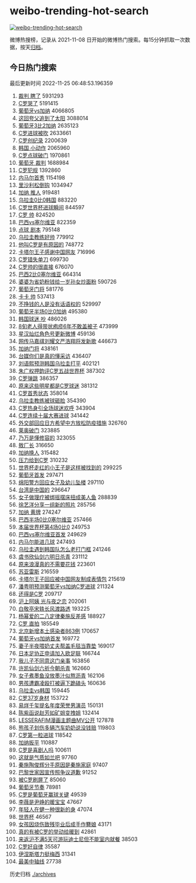 # weibo-trending-hot-search

[![weibo-trending-hot-search](https://github.com/ameizi/weibo-trending-hot-search/actions/workflows/ci.yml/badge.svg)](https://github.com/ameizi/weibo-trending-hot-search/actions/workflows/ci.yml)

微博热搜榜，记录从 2021-11-08 日开始的微博热门搜索。每15分钟抓取一次数据，按天[归档](./archives)。

## 今日热门搜索

<!-- BEGIN --> 
最后更新时间 2022-11-25 06:48:53.196359 
1. [裁判 瞎了](https://s.weibo.com/weibo?q=%E8%A3%81%E5%88%A4%20%E7%9E%8E%E4%BA%86&t=31&band_rank=17&Refer=top) 5931293
1. [C罗哭了](https://s.weibo.com/weibo?q=%23C%E7%BD%97%E5%93%AD%E4%BA%86%23&t=31&band_rank=1&Refer=top) 5191415
1. [葡萄牙vs加纳](https://s.weibo.com/weibo?q=%23%E8%91%A1%E8%90%84%E7%89%99vs%E5%8A%A0%E7%BA%B3%23&t=31&band_rank=1&Refer=top) 4066805
1. [这回夸父追到了太阳](https://s.weibo.com/weibo?q=%23%E8%BF%99%E5%9B%9E%E5%A4%B8%E7%88%B6%E8%BF%BD%E5%88%B0%E4%BA%86%E5%A4%AA%E9%98%B3%23&t=31&band_rank=3&Refer=top) 3088014
1. [葡萄牙3比2加纳](https://s.weibo.com/weibo?q=%23%E8%91%A1%E8%90%84%E7%89%993%E6%AF%942%E5%8A%A0%E7%BA%B3%23&t=31&band_rank=5&Refer=top) 2635123
1. [C罗进球被吹](https://s.weibo.com/weibo?q=%23C%E7%BD%97%E8%BF%9B%E7%90%83%E8%A2%AB%E5%90%B9%23&t=31&band_rank=12&Refer=top) 2633661
1. [C罗创纪录](https://s.weibo.com/weibo?q=%23C%E7%BD%97%E5%88%9B%E7%BA%AA%E5%BD%95%23&t=31&band_rank=23&Refer=top) 2200639
1. [韩国 小动作](https://s.weibo.com/weibo?q=%E9%9F%A9%E5%9B%BD%20%E5%B0%8F%E5%8A%A8%E4%BD%9C&t=31&band_rank=2&Refer=top) 2065960
1. [C罗点球破门](https://s.weibo.com/weibo?q=%23C%E7%BD%97%E7%82%B9%E7%90%83%E7%A0%B4%E9%97%A8%23&t=31&band_rank=5&Refer=top) 1970861
1. [葡萄牙 裁判](https://s.weibo.com/weibo?q=%E8%91%A1%E8%90%84%E7%89%99%20%E8%A3%81%E5%88%A4&t=31&band_rank=9&Refer=top) 1688984
1. [C罗犯规](https://s.weibo.com/weibo?q=C%E7%BD%97%E7%8A%AF%E8%A7%84&t=31&band_rank=48&Refer=top) 1392860
1. [内马尔首秀](https://s.weibo.com/weibo?q=%23%E5%86%85%E9%A9%AC%E5%B0%94%E9%A6%96%E7%A7%80%23&t=31&band_rank=20&Refer=top) 1154198
1. [里沙利松倒钩](https://s.weibo.com/weibo?q=%23%E9%87%8C%E6%B2%99%E5%88%A9%E6%9D%BE%E5%80%92%E9%92%A9%23&t=31&band_rank=1&Refer=top) 1034947
1. [加纳 推人](https://s.weibo.com/weibo?q=%E5%8A%A0%E7%BA%B3%20%E6%8E%A8%E4%BA%BA&t=31&band_rank=9&Refer=top) 919481
1. [乌拉圭0比0韩国](https://s.weibo.com/weibo?q=%23%E4%B9%8C%E6%8B%89%E5%9C%AD0%E6%AF%940%E9%9F%A9%E5%9B%BD%23&t=31&band_rank=4&Refer=top) 883220
1. [C罗世界杯进球瞬间](https://s.weibo.com/weibo?q=%23C%E7%BD%97%E4%B8%96%E7%95%8C%E6%9D%AF%E8%BF%9B%E7%90%83%E7%9E%AC%E9%97%B4%23&t=31&band_rank=40&Refer=top) 844597
1. [C罗 帅](https://s.weibo.com/weibo?q=C%E7%BD%97%20%E5%B8%85&t=31&band_rank=34&Refer=top) 824520
1. [巴西vs塞尔维亚](https://s.weibo.com/weibo?q=%23%E5%B7%B4%E8%A5%BFvs%E5%A1%9E%E5%B0%94%E7%BB%B4%E4%BA%9A%23&t=31&band_rank=7&Refer=top) 822359
1. [点球 剧本](https://s.weibo.com/weibo?q=%E7%82%B9%E7%90%83%20%E5%89%A7%E6%9C%AC&t=31&band_rank=21&Refer=top) 795148
1. [乌拉圭教练好帅](https://s.weibo.com/weibo?q=%23%E4%B9%8C%E6%8B%89%E5%9C%AD%E6%95%99%E7%BB%83%E5%A5%BD%E5%B8%85%23&t=31&band_rank=5&Refer=top) 779912
1. [他叫C罗是有原因的](https://s.weibo.com/weibo?q=%23%E4%BB%96%E5%8F%ABC%E7%BD%97%E6%98%AF%E6%9C%89%E5%8E%9F%E5%9B%A0%E7%9A%84%23&t=31&band_rank=16&Refer=top) 748772
1. [卡塔尔王子感谢中国网友](https://s.weibo.com/weibo?q=%23%E5%8D%A1%E5%A1%94%E5%B0%94%E7%8E%8B%E5%AD%90%E6%84%9F%E8%B0%A2%E4%B8%AD%E5%9B%BD%E7%BD%91%E5%8F%8B%23&t=31&band_rank=6&Refer=top) 716996
1. [C罗错失单刀](https://s.weibo.com/weibo?q=%23C%E7%BD%97%E9%94%99%E5%A4%B1%E5%8D%95%E5%88%80%23&t=31&band_rank=14&Refer=top) 699730
1. [C罗帅的很直接](https://s.weibo.com/weibo?q=%23C%E7%BD%97%E5%B8%85%E7%9A%84%E5%BE%88%E7%9B%B4%E6%8E%A5%23&t=31&band_rank=47&Refer=top) 676070
1. [巴西2比0塞尔维亚](https://s.weibo.com/weibo?q=%23%E5%B7%B4%E8%A5%BF2%E6%AF%940%E5%A1%9E%E5%B0%94%E7%BB%B4%E4%BA%9A%23&t=31&band_rank=10&Refer=top) 664314
1. [婆婆为省奶粉钱给一岁孙女炒面粉](https://s.weibo.com/weibo?q=%23%E5%A9%86%E5%A9%86%E4%B8%BA%E7%9C%81%E5%A5%B6%E7%B2%89%E9%92%B1%E7%BB%99%E4%B8%80%E5%B2%81%E5%AD%99%E5%A5%B3%E7%82%92%E9%9D%A2%E7%B2%89%23&t=31&band_rank=8&Refer=top) 590726
1. [葡萄牙门将](https://s.weibo.com/weibo?q=%E8%91%A1%E8%90%84%E7%89%99%E9%97%A8%E5%B0%86&t=31&band_rank=15&Refer=top) 581776
1. [卡卡 帅](https://s.weibo.com/weibo?q=%E5%8D%A1%E5%8D%A1%20%E5%B8%85&t=31&band_rank=47&Refer=top) 537413
1. [不挣钱的人是没有话语权的](https://s.weibo.com/weibo?q=%23%E4%B8%8D%E6%8C%A3%E9%92%B1%E7%9A%84%E4%BA%BA%E6%98%AF%E6%B2%A1%E6%9C%89%E8%AF%9D%E8%AF%AD%E6%9D%83%E7%9A%84%23&t=31&band_rank=27&Refer=top) 529997
1. [葡萄牙半场0比0加纳](https://s.weibo.com/weibo?q=%23%E8%91%A1%E8%90%84%E7%89%99%E5%8D%8A%E5%9C%BA0%E6%AF%940%E5%8A%A0%E7%BA%B3%23&t=31&band_rank=20&Refer=top) 495380
1. [韩国球迷 吵](https://s.weibo.com/weibo?q=%E9%9F%A9%E5%9B%BD%E7%90%83%E8%BF%B7%20%E5%90%B5&t=31&band_rank=9&Refer=top) 486026
1. [8旬老人得带状疱疹6年不敢盖被子](https://s.weibo.com/weibo?q=%238%E6%97%AC%E8%80%81%E4%BA%BA%E5%BE%97%E5%B8%A6%E7%8A%B6%E7%96%B1%E7%96%B96%E5%B9%B4%E4%B8%8D%E6%95%A2%E7%9B%96%E8%A2%AB%E5%AD%90%23&t=31&band_rank=10&Refer=top) 473999
1. [星汉灿烂角色号更新微博](https://s.weibo.com/weibo?q=%23%E6%98%9F%E6%B1%89%E7%81%BF%E7%83%82%E8%A7%92%E8%89%B2%E5%8F%B7%E6%9B%B4%E6%96%B0%E5%BE%AE%E5%8D%9A%23&t=31&band_rank=11&Refer=top) 459136
1. [网传马嘉祺刘耀文严浩翔将发新歌](https://s.weibo.com/weibo?q=%23%E7%BD%91%E4%BC%A0%E9%A9%AC%E5%98%89%E7%A5%BA%E5%88%98%E8%80%80%E6%96%87%E4%B8%A5%E6%B5%A9%E7%BF%94%E5%B0%86%E5%8F%91%E6%96%B0%E6%AD%8C%23&t=31&band_rank=13&Refer=top) 446673
1. [加纳门将](https://s.weibo.com/weibo?q=%E5%8A%A0%E7%BA%B3%E9%97%A8%E5%B0%86&t=31&band_rank=40&Refer=top) 438161
1. [台媒你们是真的懂采访](https://s.weibo.com/weibo?q=%23%E5%8F%B0%E5%AA%92%E4%BD%A0%E4%BB%AC%E6%98%AF%E7%9C%9F%E7%9A%84%E6%87%82%E9%87%87%E8%AE%BF%23&t=31&band_rank=12&Refer=top) 436407
1. [刘语熙预测韩国乌拉圭打平](https://s.weibo.com/weibo?q=%23%E5%88%98%E8%AF%AD%E7%86%99%E9%A2%84%E6%B5%8B%E9%9F%A9%E5%9B%BD%E4%B9%8C%E6%8B%89%E5%9C%AD%E6%89%93%E5%B9%B3%23&t=31&band_rank=14&Refer=top) 402121
1. [朱广权押韵评C罗五战世界杯](https://s.weibo.com/weibo?q=%23%E6%9C%B1%E5%B9%BF%E6%9D%83%E6%8A%BC%E9%9F%B5%E8%AF%84C%E7%BD%97%E4%BA%94%E6%88%98%E4%B8%96%E7%95%8C%E6%9D%AF%23&t=31&band_rank=31&Refer=top) 387302
1. [C罗弹跳](https://s.weibo.com/weibo?q=%23C%E7%BD%97%E5%BC%B9%E8%B7%B3%23&t=31&band_rank=13&Refer=top) 386357
1. [原来这些明星都是C罗球迷](https://s.weibo.com/weibo?q=%23%E5%8E%9F%E6%9D%A5%E8%BF%99%E4%BA%9B%E6%98%8E%E6%98%9F%E9%83%BD%E6%98%AFC%E7%BD%97%E7%90%83%E8%BF%B7%23&t=31&band_rank=35&Refer=top) 381312
1. [C罗首秀状态](https://s.weibo.com/weibo?q=%23C%E7%BD%97%E9%A6%96%E7%A7%80%E7%8A%B6%E6%80%81%23&t=31&band_rank=48&Refer=top) 358014
1. [乌拉圭教练被球砸脸](https://s.weibo.com/weibo?q=%23%E4%B9%8C%E6%8B%89%E5%9C%AD%E6%95%99%E7%BB%83%E8%A2%AB%E7%90%83%E7%A0%B8%E8%84%B8%23&t=31&band_rank=15&Refer=top) 354390
1. [C罗热身引全场球迷欢呼](https://s.weibo.com/weibo?q=%23C%E7%BD%97%E7%83%AD%E8%BA%AB%E5%BC%95%E5%85%A8%E5%9C%BA%E7%90%83%E8%BF%B7%E6%AC%A2%E5%91%BC%23&t=31&band_rank=49&Refer=top) 343904
1. [C罗连续十届大赛进球](https://s.weibo.com/weibo?q=%23C%E7%BD%97%E8%BF%9E%E7%BB%AD%E5%8D%81%E5%B1%8A%E5%A4%A7%E8%B5%9B%E8%BF%9B%E7%90%83%23&t=31&band_rank=32&Refer=top) 341442
1. [外交部回应日方希望中方放松防疫措施](https://s.weibo.com/weibo?q=%23%E5%A4%96%E4%BA%A4%E9%83%A8%E5%9B%9E%E5%BA%94%E6%97%A5%E6%96%B9%E5%B8%8C%E6%9C%9B%E4%B8%AD%E6%96%B9%E6%94%BE%E6%9D%BE%E9%98%B2%E7%96%AB%E6%8E%AA%E6%96%BD%23&t=31&band_rank=16&Refer=top) 326760
1. [莱奥破门](https://s.weibo.com/weibo?q=%23%E8%8E%B1%E5%A5%A5%E7%A0%B4%E9%97%A8%23&t=31&band_rank=19&Refer=top) 323885
1. [乃万是懂修容的](https://s.weibo.com/weibo?q=%23%E4%B9%83%E4%B8%87%E6%98%AF%E6%87%82%E4%BF%AE%E5%AE%B9%E7%9A%84%23&t=31&band_rank=17&Refer=top) 323055
1. [敖厂长](https://s.weibo.com/weibo?q=%E6%95%96%E5%8E%82%E9%95%BF&t=31&band_rank=18&Refer=top) 316650
1. [加纳换人](https://s.weibo.com/weibo?q=%23%E5%8A%A0%E7%BA%B3%E6%8D%A2%E4%BA%BA%23&t=31&band_rank=20&Refer=top) 315482
1. [压力给到C罗](https://s.weibo.com/weibo?q=%23%E5%8E%8B%E5%8A%9B%E7%BB%99%E5%88%B0C%E7%BD%97%23&t=31&band_rank=19&Refer=top) 310232
1. [世界杯走红的小王子是这样被找到的](https://s.weibo.com/weibo?q=%23%E4%B8%96%E7%95%8C%E6%9D%AF%E8%B5%B0%E7%BA%A2%E7%9A%84%E5%B0%8F%E7%8E%8B%E5%AD%90%E6%98%AF%E8%BF%99%E6%A0%B7%E8%A2%AB%E6%89%BE%E5%88%B0%E7%9A%84%23&t=31&band_rank=21&Refer=top) 299225
1. [葡萄牙首发](https://s.weibo.com/weibo?q=%E8%91%A1%E8%90%84%E7%89%99%E9%A6%96%E5%8F%91&t=31&band_rank=22&Refer=top) 297471
1. [绵阳警方回应女子及幼儿坠楼](https://s.weibo.com/weibo?q=%23%E7%BB%B5%E9%98%B3%E8%AD%A6%E6%96%B9%E5%9B%9E%E5%BA%94%E5%A5%B3%E5%AD%90%E5%8F%8A%E5%B9%BC%E5%84%BF%E5%9D%A0%E6%A5%BC%23&t=31&band_rank=23&Refer=top) 297110
1. [台湾是中国的](https://s.weibo.com/weibo?q=%23%E5%8F%B0%E6%B9%BE%E6%98%AF%E4%B8%AD%E5%9B%BD%E7%9A%84%23&t=31&band_rank=24&Refer=top) 296647
1. [女子做理疗被绑摇摆床扭成美人鱼](https://s.weibo.com/weibo?q=%23%E5%A5%B3%E5%AD%90%E5%81%9A%E7%90%86%E7%96%97%E8%A2%AB%E7%BB%91%E6%91%87%E6%91%86%E5%BA%8A%E6%89%AD%E6%88%90%E7%BE%8E%E4%BA%BA%E9%B1%BC%23&t=31&band_rank=25&Refer=top) 288839
1. [徐艺洋分享一组新的照片](https://s.weibo.com/weibo?q=%23%E5%BE%90%E8%89%BA%E6%B4%8B%E5%88%86%E4%BA%AB%E4%B8%80%E7%BB%84%E6%96%B0%E7%9A%84%E7%85%A7%E7%89%87%23&t=31&band_rank=26&Refer=top) 285756
1. [加纳 黄牌](https://s.weibo.com/weibo?q=%E5%8A%A0%E7%BA%B3%20%E9%BB%84%E7%89%8C&t=31&band_rank=33&Refer=top) 274247
1. [巴西半场0比0塞尔维亚](https://s.weibo.com/weibo?q=%23%E5%B7%B4%E8%A5%BF%E5%8D%8A%E5%9C%BA0%E6%AF%940%E5%A1%9E%E5%B0%94%E7%BB%B4%E4%BA%9A%23&t=31&band_rank=48&Refer=top) 257466
1. [本届世界杯第4场0比0](https://s.weibo.com/weibo?q=%23%E6%9C%AC%E5%B1%8A%E4%B8%96%E7%95%8C%E6%9D%AF%E7%AC%AC4%E5%9C%BA0%E6%AF%940%23&t=31&band_rank=28&Refer=top) 249753
1. [巴西vs塞尔维亚首发](https://s.weibo.com/weibo?q=%23%E5%B7%B4%E8%A5%BFvs%E5%A1%9E%E5%B0%94%E7%BB%B4%E4%BA%9A%E9%A6%96%E5%8F%91%23&t=31&band_rank=37&Refer=top) 249629
1. [内马尔能进几球](https://s.weibo.com/weibo?q=%23%E5%86%85%E9%A9%AC%E5%B0%94%E8%83%BD%E8%BF%9B%E5%87%A0%E7%90%83%23&t=31&band_rank=39&Refer=top) 247493
1. [乌拉圭遇到韩国队怎么老打门框](https://s.weibo.com/weibo?q=%23%E4%B9%8C%E6%8B%89%E5%9C%AD%E9%81%87%E5%88%B0%E9%9F%A9%E5%9B%BD%E9%98%9F%E6%80%8E%E4%B9%88%E8%80%81%E6%89%93%E9%97%A8%E6%A1%86%23&t=31&band_rank=29&Refer=top) 241246
1. [虞书欣仙剑六明日杀青](https://s.weibo.com/weibo?q=%23%E8%99%9E%E4%B9%A6%E6%AC%A3%E4%BB%99%E5%89%91%E5%85%AD%E6%98%8E%E6%97%A5%E6%9D%80%E9%9D%92%23&t=31&band_rank=30&Refer=top) 231112
1. [原来浪漫真的不需要花钱](https://s.weibo.com/weibo?q=%23%E5%8E%9F%E6%9D%A5%E6%B5%AA%E6%BC%AB%E7%9C%9F%E7%9A%84%E4%B8%8D%E9%9C%80%E8%A6%81%E8%8A%B1%E9%92%B1%23&t=31&band_rank=33&Refer=top) 223601
1. [苏亚雷斯](https://s.weibo.com/weibo?q=%23%E8%8B%8F%E4%BA%9A%E9%9B%B7%E6%96%AF%23&t=31&band_rank=31&Refer=top) 216559
1. [卡塔尔王子回应被中国网友制成表情包](https://s.weibo.com/weibo?q=%23%E5%8D%A1%E5%A1%94%E5%B0%94%E7%8E%8B%E5%AD%90%E5%9B%9E%E5%BA%94%E8%A2%AB%E4%B8%AD%E5%9B%BD%E7%BD%91%E5%8F%8B%E5%88%B6%E6%88%90%E8%A1%A8%E6%83%85%E5%8C%85%23&t=31&band_rank=32&Refer=top) 215619
1. [潘粤明预测葡萄牙vs加纳C罗进球](https://s.weibo.com/weibo?q=%23%E6%BD%98%E7%B2%A4%E6%98%8E%E9%A2%84%E6%B5%8B%E8%91%A1%E8%90%84%E7%89%99vs%E5%8A%A0%E7%BA%B3C%E7%BD%97%E8%BF%9B%E7%90%83%23&t=31&band_rank=48&Refer=top) 211324
1. [还得是C罗](https://s.weibo.com/weibo?q=%23%E8%BF%98%E5%BE%97%E6%98%AFC%E7%BD%97%23&t=31&band_rank=28&Refer=top) 209717
1. [沪上阿姨 光与夜之恋](https://s.weibo.com/weibo?q=%E6%B2%AA%E4%B8%8A%E9%98%BF%E5%A7%A8%20%E5%85%89%E4%B8%8E%E5%A4%9C%E4%B9%8B%E6%81%8B&t=31&band_rank=36&Refer=top) 202061
1. [白敬亭宋轶长风渡路透](https://s.weibo.com/weibo?q=%23%E7%99%BD%E6%95%AC%E4%BA%AD%E5%AE%8B%E8%BD%B6%E9%95%BF%E9%A3%8E%E6%B8%A1%E8%B7%AF%E9%80%8F%23&t=31&band_rank=37&Refer=top) 193225
1. [杨幂爱的二八定律秦施反差感](https://s.weibo.com/weibo?q=%23%E6%9D%A8%E5%B9%82%E7%88%B1%E7%9A%84%E4%BA%8C%E5%85%AB%E5%AE%9A%E5%BE%8B%E7%A7%A6%E6%96%BD%E5%8F%8D%E5%B7%AE%E6%84%9F%23&t=31&band_rank=38&Refer=top) 188927
1. [C罗 直拍](https://s.weibo.com/weibo?q=C%E7%BD%97%20%E7%9B%B4%E6%8B%8D&t=31&band_rank=38&Refer=top) 185549
1. [北京新增本土感染者863例](https://s.weibo.com/weibo?q=%23%E5%8C%97%E4%BA%AC%E6%96%B0%E5%A2%9E%E6%9C%AC%E5%9C%9F%E6%84%9F%E6%9F%93%E8%80%85863%E4%BE%8B%23&t=31&band_rank=41&Refer=top) 170657
1. [葡萄牙vs加纳首发](https://s.weibo.com/weibo?q=%23%E8%91%A1%E8%90%84%E7%89%99vs%E5%8A%A0%E7%BA%B3%E9%A6%96%E5%8F%91%23&t=31&band_rank=48&Refer=top) 169772
1. [妻子半夜喂奶丈夫帮盖毛毯当靠垫](https://s.weibo.com/weibo?q=%23%E5%A6%BB%E5%AD%90%E5%8D%8A%E5%A4%9C%E5%96%82%E5%A5%B6%E4%B8%88%E5%A4%AB%E5%B8%AE%E7%9B%96%E6%AF%9B%E6%AF%AF%E5%BD%93%E9%9D%A0%E5%9E%AB%23&t=31&band_rank=42&Refer=top) 169017
1. [日本足协正申请加入欧足联](https://s.weibo.com/weibo?q=%23%E6%97%A5%E6%9C%AC%E8%B6%B3%E5%8D%8F%E6%AD%A3%E7%94%B3%E8%AF%B7%E5%8A%A0%E5%85%A5%E6%AC%A7%E8%B6%B3%E8%81%94%23&t=31&band_rank=43&Refer=top) 166744
1. [我儿子不同意这门亲事](https://s.weibo.com/weibo?q=%23%E6%88%91%E5%84%BF%E5%AD%90%E4%B8%8D%E5%90%8C%E6%84%8F%E8%BF%99%E9%97%A8%E4%BA%B2%E4%BA%8B%23&t=31&band_rank=44&Refer=top) 163856
1. [许凯仙剑六祈今朝杀青](https://s.weibo.com/weibo?q=%23%E8%AE%B8%E5%87%AF%E4%BB%99%E5%89%91%E5%85%AD%E7%A5%88%E4%BB%8A%E6%9C%9D%E6%9D%80%E9%9D%92%23&t=31&band_rank=45&Refer=top) 162660
1. [女子煮墨鱼没放墨汁似熬沥青](https://s.weibo.com/weibo?q=%23%E5%A5%B3%E5%AD%90%E7%85%AE%E5%A2%A8%E9%B1%BC%E6%B2%A1%E6%94%BE%E5%A2%A8%E6%B1%81%E4%BC%BC%E7%86%AC%E6%B2%A5%E9%9D%92%23&t=31&band_rank=46&Refer=top) 162106
1. [男孩遭霸凌殴打被逼下跪磕头](https://s.weibo.com/weibo?q=%23%E7%94%B7%E5%AD%A9%E9%81%AD%E9%9C%B8%E5%87%8C%E6%AE%B4%E6%89%93%E8%A2%AB%E9%80%BC%E4%B8%8B%E8%B7%AA%E7%A3%95%E5%A4%B4%23&t=31&band_rank=47&Refer=top) 160636
1. [乌拉圭vs韩国](https://s.weibo.com/weibo?q=%23%E4%B9%8C%E6%8B%89%E5%9C%ADvs%E9%9F%A9%E5%9B%BD%23&t=31&band_rank=49&Refer=top) 159445
1. [C罗37岁身材](https://s.weibo.com/weibo?q=%23C%E7%BD%9737%E5%B2%81%E8%BA%AB%E6%9D%90%23&t=31&band_rank=37&Refer=top) 153722
1. [易烊千玺提名年度荣誉男演员](https://s.weibo.com/weibo?q=%23%E6%98%93%E7%83%8A%E5%8D%83%E7%8E%BA%E6%8F%90%E5%90%8D%E5%B9%B4%E5%BA%A6%E8%8D%A3%E8%AA%89%E7%94%B7%E6%BC%94%E5%91%98%23&t=31&band_rank=50&Refer=top) 150131
1. [陈紫函说赵芳如矿姐变拽姐](https://s.weibo.com/weibo?q=%23%E9%99%88%E7%B4%AB%E5%87%BD%E8%AF%B4%E8%B5%B5%E8%8A%B3%E5%A6%82%E7%9F%BF%E5%A7%90%E5%8F%98%E6%8B%BD%E5%A7%90%23&t=31&band_rank=42&Refer=top) 132414
1. [LESSERAFIM漫画主题曲MV公开](https://s.weibo.com/weibo?q=%23LESSERAFIM%E6%BC%AB%E7%94%BB%E4%B8%BB%E9%A2%98%E6%9B%B2MV%E5%85%AC%E5%BC%80%23&t=31&band_rank=39&Refer=top) 127878
1. [熊孩子划伤多辆汽车奶奶说没钱赔](https://s.weibo.com/weibo?q=%23%E7%86%8A%E5%AD%A9%E5%AD%90%E5%88%92%E4%BC%A4%E5%A4%9A%E8%BE%86%E6%B1%BD%E8%BD%A6%E5%A5%B6%E5%A5%B6%E8%AF%B4%E6%B2%A1%E9%92%B1%E8%B5%94%23&t=31&band_rank=43&Refer=top) 119803
1. [C罗第一粒进球](https://s.weibo.com/weibo?q=%23C%E7%BD%97%E7%AC%AC%E4%B8%80%E7%B2%92%E8%BF%9B%E7%90%83%23&t=31&band_rank=36&Refer=top) 118542
1. [加纳扳平](https://s.weibo.com/weibo?q=%23%E5%8A%A0%E7%BA%B3%E6%89%B3%E5%B9%B3%23&t=31&band_rank=31&Refer=top) 110887
1. [C罗是喜剧人吗](https://s.weibo.com/weibo?q=%23C%E7%BD%97%E6%98%AF%E5%96%9C%E5%89%A7%E4%BA%BA%E5%90%97%23&t=31&band_rank=26&Refer=top) 100611
1. [这就是气质如兰吧](https://s.weibo.com/weibo?q=%23%E8%BF%99%E5%B0%B1%E6%98%AF%E6%B0%94%E8%B4%A8%E5%A6%82%E5%85%B0%E5%90%A7%23&t=31&band_rank=50&Refer=top) 97760
1. [秦施陶俊辉分手原因是秦施家庭](https://s.weibo.com/weibo?q=%23%E7%A7%A6%E6%96%BD%E9%99%B6%E4%BF%8A%E8%BE%89%E5%88%86%E6%89%8B%E5%8E%9F%E5%9B%A0%E6%98%AF%E7%A7%A6%E6%96%BD%E5%AE%B6%E5%BA%AD%23&t=31&band_rank=37&Refer=top) 97407
1. [巴黎世家因宣传照争议道歉](https://s.weibo.com/weibo?q=%23%E5%B7%B4%E9%BB%8E%E4%B8%96%E5%AE%B6%E5%9B%A0%E5%AE%A3%E4%BC%A0%E7%85%A7%E4%BA%89%E8%AE%AE%E9%81%93%E6%AD%89%23&t=31&band_rank=47&Refer=top) 91252
1. [被C罗刷屏了](https://s.weibo.com/weibo?q=%23%E8%A2%ABC%E7%BD%97%E5%88%B7%E5%B1%8F%E4%BA%86%23&t=31&band_rank=49&Refer=top) 85060
1. [葡萄牙节奏](https://s.weibo.com/weibo?q=%E8%91%A1%E8%90%84%E7%89%99%E8%8A%82%E5%A5%8F&t=31&band_rank=42&Refer=top) 78981
1. [C罗是葡萄牙赢球关键](https://s.weibo.com/weibo?q=%23C%E7%BD%97%E6%98%AF%E8%91%A1%E8%90%84%E7%89%99%E8%B5%A2%E7%90%83%E5%85%B3%E9%94%AE%23&t=31&band_rank=47&Refer=top) 49539
1. [李薇是尹峥的暖宝宝](https://s.weibo.com/weibo?q=%23%E6%9D%8E%E8%96%87%E6%98%AF%E5%B0%B9%E5%B3%A5%E7%9A%84%E6%9A%96%E5%AE%9D%E5%AE%9D%23&t=31&band_rank=41&Refer=top) 47667
1. [年轻人在健一种很新的身](https://s.weibo.com/weibo?q=%23%E5%B9%B4%E8%BD%BB%E4%BA%BA%E5%9C%A8%E5%81%A5%E4%B8%80%E7%A7%8D%E5%BE%88%E6%96%B0%E7%9A%84%E8%BA%AB%23&t=31&band_rank=48&Refer=top) 47074
1. [世界杯](https://s.weibo.com/weibo?q=%E4%B8%96%E7%95%8C%E6%9D%AF&t=31&band_rank=30&Refer=top) 46567
1. [女孩因烧伤致残毕业后成手作簪娘](https://s.weibo.com/weibo?q=%23%E5%A5%B3%E5%AD%A9%E5%9B%A0%E7%83%A7%E4%BC%A4%E8%87%B4%E6%AE%8B%E6%AF%95%E4%B8%9A%E5%90%8E%E6%88%90%E6%89%8B%E4%BD%9C%E7%B0%AA%E5%A8%98%23&t=31&band_rank=50&Refer=top) 43171
1. [真的有被C罗的举动给暖到](https://s.weibo.com/weibo?q=%23%E7%9C%9F%E7%9A%84%E6%9C%89%E8%A2%ABC%E7%BD%97%E7%9A%84%E4%B8%BE%E5%8A%A8%E7%BB%99%E6%9A%96%E5%88%B0%23&t=31&band_rank=50&Refer=top) 42861
1. [来返沪不满5天可游玩迪士尼但不能室内就餐](https://s.weibo.com/weibo?q=%23%E6%9D%A5%E8%BF%94%E6%B2%AA%E4%B8%8D%E6%BB%A15%E5%A4%A9%E5%8F%AF%E6%B8%B8%E7%8E%A9%E8%BF%AA%E5%A3%AB%E5%B0%BC%E4%BD%86%E4%B8%8D%E8%83%BD%E5%AE%A4%E5%86%85%E5%B0%B1%E9%A4%90%23&t=31&band_rank=39&Refer=top) 38503
1. [C罗好自律](https://s.weibo.com/weibo?q=%23C%E7%BD%97%E5%A5%BD%E8%87%AA%E5%BE%8B%23&t=31&band_rank=43&Refer=top) 35587
1. [伊涅斯塔力挺梅西](https://s.weibo.com/weibo?q=%23%E4%BC%8A%E6%B6%85%E6%96%AF%E5%A1%94%E5%8A%9B%E6%8C%BA%E6%A2%85%E8%A5%BF%23&t=31&band_rank=37&Refer=top) 31341
1. [最美中轴线](https://s.weibo.com/weibo?q=%E6%9C%80%E7%BE%8E%E4%B8%AD%E8%BD%B4%E7%BA%BF&t=31&band_rank=37&Refer=top) 27738
<!-- END -->

历史归档 [./archives](./archives)

